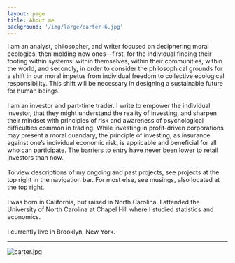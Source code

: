 ```yaml
---
layout: page
title: About me
background: '/img/large/carter-6.jpg'
---
```

I am an analyst, philosopher, and writer focused on deciphering moral ecologies, then molding new ones—first, for the individual finding their footing within systems: within themselves, within their communities, within the world, and secondly, in order to consider the philosophical grounds for a shift in our moral impetus from individual freedom to collective ecological responsibility. This shift will be necessary in designing a sustainable future for human beings.
<br><br>
I am an investor and part-time trader. I write to empower the individual investor, that they might understand the reality of investing, and sharpen their mindset with principles of risk and awareness of psychological difficulties common in trading. While investing in profit-driven corporations may present a moral quandary, the principle of investing, as insurance against one’s individual economic risk, is applicable and beneficial for all who can participate. The barriers to entry have never been lower to retail investors than now.
<br><br>
To view descriptions of my ongoing and past projects, see projects at the top right in the navigation bar. For most else, see musings, also located at the top right.
<br><br>
I was born in California, but raised in North Carolina. I attended the University of North Carolina at Chapel Hill where I studied statistics and economics.
<br><br>
I currently live in Brooklyn, New York.
<hr>
<img class="img-fluid" src="/img/small/carter-10.jpg" alt="carter.jpg"/>
